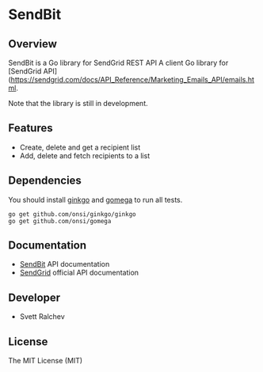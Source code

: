 # SendBit 

## Overview
SendBit is a Go library for SendGrid REST API
A client Go library for [SendGrid API](https://sendgrid.com/docs/API_Reference/Marketing_Emails_API/emails.html.

Note that the library is still in development.

## Features
- Create, delete and get a recipient list
- Add, delete and fetch recipients to a list

## Dependencies
You should install [ginkgo](http://onsi.github.io/ginkgo/) and [gomega](http://onsi.github.io/gomega/) to run all tests.
```
go get github.com/onsi/ginkgo/ginkgo
go get github.com/onsi/gomega
```

## Documentation
- [SendBit](http://godoc.org/github.com/svett/sendbit) API documentation
- [SendGrid](https://sendgrid.com/docs/API_Reference/Marketing_Emails_API/emails.html) official API documentation

## Developer
- Svett Ralchev 

## License

The MIT License (MIT)
